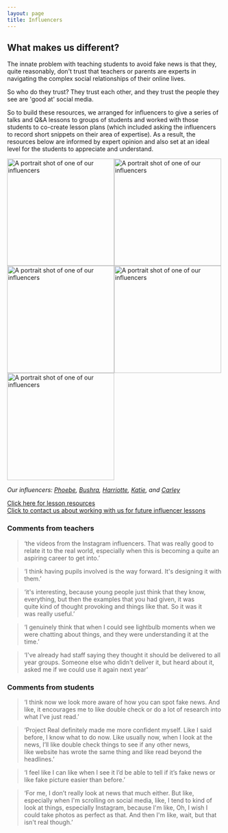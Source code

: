 ```yaml
---
layout: page
title: Influencers
---
```


## What makes us different? 
The innate problem with teaching students to avoid fake news is that they, quite reasonably, don't trust that teachers or parents are experts in navigating the complex social relationships of their online lives.  

So who do they trust? They trust each other, and they trust the people they see are 'good at' social media. 

So to build these resources, we arranged for influencers to give a series of talks and Q&A lessons to groups of students and worked with those students to co-create lesson plans (which included asking the influencers to record short snippets on their area of expertise). As a result, the resources below are informed by expert opinion and also set at an ideal level for the students to appreciate and understand.  

<div>
<img src="{{site.baseurl}}/assets/in1.png" style="height:250px;float:left" alt="A portrait shot of one of our influencers"/> 
<img src="{{site.baseurl}}/assets/in2.png" style="height:250px;float:left" alt="A portrait shot of one of our influencers"/> 
<img src="{{site.baseurl}}/assets/in3.png" style="height:250px;float:left" alt="A portrait shot of one of our influencers"/> 
<img src="{{site.baseurl}}/assets/in4.png" style="height:250px;float:left" alt="A portrait shot of one of our influencers"/> 
<img src="{{site.baseurl}}/assets/in5.png" style="height:250px;float:left" alt="A portrait shot of one of our influencers"/> 
<p style="clear:both;text-align: center;"> </p>
</div>

_Our influencers: [Phoebe](https://www.mandy.com/uk/actor/phoebelourdes), [Bushra](https://www.instagram.com/bsiddlife/?hl=en), [Harriotte](https://www.instagram.com/harriotte_/?hl=en-gb), [Katie](https://www.instagram.com/_katiemeehan/), and [Carley](https://www.instagram.com/unicornpuffsandrainbows/?hl=en)_



<div class="link-container"> <a class="box" href="{{site.baseurl}}/sessions.html">Click here for lesson resources</a>  
</div>


<div class="link-container"> <a class="box" href="{{site.baseurl}}/about.html">Click to contact us about working with us for future influencer lessons</a>  

</div>


### Comments from teachers
> ‘the videos from the Instagram influencers. That was really good to relate it to the real world, especially when this is becoming a quite an aspiring career to get into.’ 

> ‘I think having pupils involved is the way forward. It's designing it with them.’

> ‘it's interesting, because young people just think that they know, everything, but then the examples that you had given, it was quite kind of thought provoking and things like that. So it was it was really useful.’ 

> ‘I genuinely think that when I could see lightbulb moments when we were chatting about things, and they were understanding it at the time.’ 

> ‘I've already had staff saying they thought it should be delivered to all year groups. Someone else who didn't deliver it, but heard about it, asked me if we could use it again next year’

### Comments from students

> ‘I think now we look more aware of how you can spot fake news. And like, it encourages me to like double check or do a lot of research into what I've just read.’

> ‘Project Real definitely made me more confident myself. Like I said before, I know what to do now. Like usually now, when I look at the news, I’ll like double check things to see if any other news, like website has wrote the same thing and like read beyond the headlines.’

> ‘I feel like I can like when I see it I’d be able to tell if it’s fake news or like fake picture easier than before.’

> ‘For me, I don’t really look at news that much either. But like, especially when I'm scrolling on social media, like, I tend to kind of look at things, especially Instagram, because I'm like, Oh, I wish I could take photos as perfect as that. And then I'm like, wait, but that isn't real though.’





